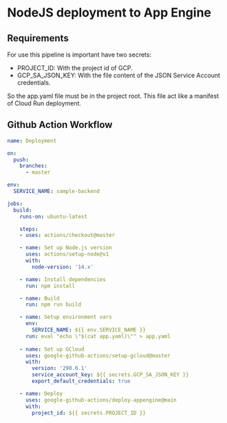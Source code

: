 NodeJS deployment to App Engine
=========================================================

## Requirements
For use this pipeline is important have two secrets:
- PROJECT_ID: With the project id of GCP.
- GCP_SA_JSON_KEY: With the file content of the JSON Service Account credentials.

So the app.yaml file must be in the project root. This file act like a manifest of Cloud Run deployment.

## Github Action Workflow
```yaml
name: Deployment

on:
  push:
    branches:
      - master

env: 
  SERVICE_NAME: sample-backend

jobs:
  build:
    runs-on: ubuntu-latest

    steps:
    - uses: actions/checkout@master

    - name: Set up Node.js version
      uses: actions/setup-node@v1
      with:
        node-version: '14.x'

    - name: Install dependencies
      run: npm install

    - name: Build
      run: npm run build    

    - name: Setup environment vars
      env:
        SERVICE_NAME: ${{ env.SERVICE_NAME }}
      run: eval "echo \"$(cat app.yaml)\"" > app.yaml
    
    - name: Set up GCloud
      uses: google-github-actions/setup-gcloud@master
      with:
        version: '290.0.1'
        service_account_key: ${{ secrets.GCP_SA_JSON_KEY }}
        export_default_credentials: true

    - name: Deploy
      uses: google-github-actions/deploy-appengine@main
      with:
        project_id: ${{ secrets.PROJECT_ID }}

```